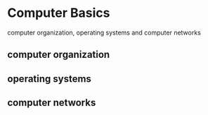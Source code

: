 # Computer Basics
computer organization, operating systems and computer networks

##  computer organization
##  operating systems
##  computer networks
